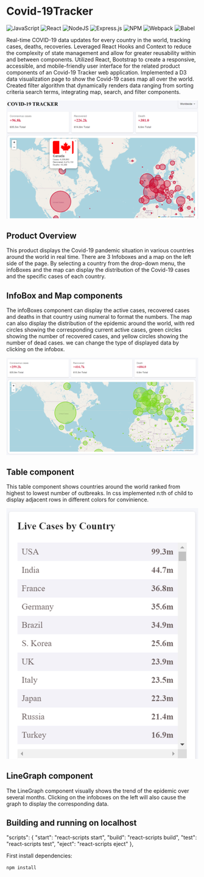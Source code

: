 # Covid-19Tracker

![JavaScript](https://img.shields.io/badge/javascript-%23323330.svg?style=for-the-badge&logo=javascript&logoColor=%23F7DF1E)
![React](https://img.shields.io/badge/react-%2320232a.svg?style=for-the-badge&logo=react&logoColor=%2361DAFB)
![NodeJS](https://img.shields.io/badge/node.js-6DA55F?style=for-the-badge&logo=node.js&logoColor=white)
![Express.js](https://img.shields.io/badge/express.js-%23404d59.svg?style=for-the-badge&logo=express&logoColor=%2361DAFB)
![NPM](https://img.shields.io/badge/NPM-%23000000.svg?style=for-the-badge&logo=npm&logoColor=white)
![Webpack](https://img.shields.io/badge/webpack-%238DD6F9.svg?style=for-the-badge&logo=webpack&logoColor=black)
![Babel](https://img.shields.io/badge/Babel-F9DC3e?style=for-the-badge&logo=babel&logoColor=black)


Real-time COVID-19 data updates for every country in the world, tracking cases, deaths, recoveries. Leveraged React Hooks and Context to reduce the complexity of state management and allow for greater reusability within and between components. Utilized React, Bootstrap to create a responsive, accessible, and mobile-friendly user interface for the related product components of an Covid-19 Tracker web application. Implemented a D3 data visualization page to show the Covid-19 cases map all over the world. Created filter algorithm that dynamically renders data ranging from sorting criteria search terms, integrating map, search, and filter components.


![Covid19-Tracker](https://github.com/erinz2020/pictures/blob/main/1.png)


## Product Overview
This product displays the Covid-19 pandemic situation in various countries around the world in real time. There are 3 Infoboxes and a map on the left side of the page. By selecting a country from the drop-down menu, the infoBoxes and the map can display the distribution of the Covid-19 cases and the specific cases of each country.


## InfoBox and Map components
The infoBoxes component can display the active cases, recovered cases and deaths in that country using numeral to format the numbers. The map can also display the distribution of the epidemic around the world, with red circles showing the corresponding current active cases, green circles showing the number of recovered cases, and yellow circles showing the number of dead cases. we can change the type of displayed data by clicking on the infobox.

![Covid19-Tracker](https://github.com/erinz2020/pictures/blob/main/7.png)


## Table component
This table component shows countries around the world ranked from highest to lowest number of outbreaks. In css implemented n:th of child to display adjacent rows in different colors for convinience.

![Covid19-Tracker](https://github.com/erinz2020/pictures/blob/main/2.png)

## LineGraph component
The LineGraph component visually shows the trend of the epidemic over several months. Clicking on the infoboxes on the left will also cause the graph to display the corresponding data.

## Building and running on localhost

"scripts": {
    "start": "react-scripts start",
    "build": "react-scripts build",
    "test": "react-scripts test",
    "eject": "react-scripts eject"
  },

First install dependencies:

```sh
npm install
```
